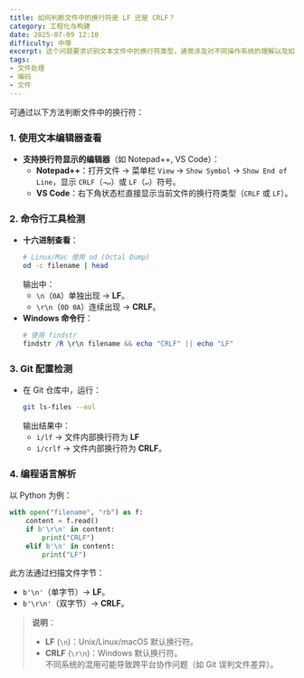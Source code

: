 ```yaml
---
title: 如何判断文件中的换行符是 LF 还是 CRLF？
category: 工程化与构建
date: 2025-07-09 12:10
difficulty: 中等
excerpt: 这个问题要求识别文本文件中的换行符类型，通常涉及对不同操作系统的理解以及如何检测这些换行符。解决方案包括使用文本编辑器、命令行工具和编程方法。
tags:
- 文件处理
- 编码
- 文件
---
```

可通过以下方法判断文件中的换行符：  

### 1. 使用文本编辑器查看

- **支持换行符显示的编辑器**（如 Notepad++, VS Code）：  
  - **Notepad++**：打开文件 → 菜单栏 `View` → `Show Symbol` → `Show End of Line`，显示 `CRLF`（`→↵`）或 `LF`（`↵`）符号。  
  - **VS Code**：右下角状态栏直接显示当前文件的换行符类型（`CRLF` 或 `LF`）。  

### 2. 命令行工具检测

- **十六进制查看**：  
  ```bash
  # Linux/Mac 使用 od (Octal Dump)
  od -c filename | head
  ```  
  输出中：  
  - `\n`（`0A`）单独出现 → **LF**。  
  - `\r\n`（`0D 0A`）连续出现 → **CRLF**。  
- **Windows 命令行**：  
  ```powershell
  # 使用 findstr
  findstr /R \r\n filename && echo "CRLF" || echo "LF"
  ```  

### 3. Git 配置检测

- 在 Git 仓库中，运行：  
  ```bash
  git ls-files --eol
  ```  
  输出结果中：  
  - `i/lf` → 文件内部换行符为 **LF**  
  - `i/crlf` → 文件内部换行符为 **CRLF**。  

### 4. 编程语言解析

以 Python 为例：  
```python
with open("filename", "rb") as f:
    content = f.read()
    if b'\r\n' in content:
        print("CRLF")
    elif b'\n' in content:
        print("LF")
```  
此方法通过扫描文件字节：  
- `b'\n'`（单字节）→ **LF**。  
- `b'\r\n'`（双字节）→ **CRLF**。  

> **说明**：  
> - **LF** (`\n`)：Unix/Linux/macOS 默认换行符。  
> - **CRLF** (`\r\n`)：Windows 默认换行符。  
> 不同系统的混用可能导致跨平台协作问题（如 Git 误判文件差异）。  

